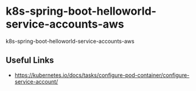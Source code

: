 # k8s-spring-boot-helloworld-service-accounts-aws
k8s-spring-boot-helloworld-service-accounts-aws


## Useful Links
- https://kubernetes.io/docs/tasks/configure-pod-container/configure-service-account/
